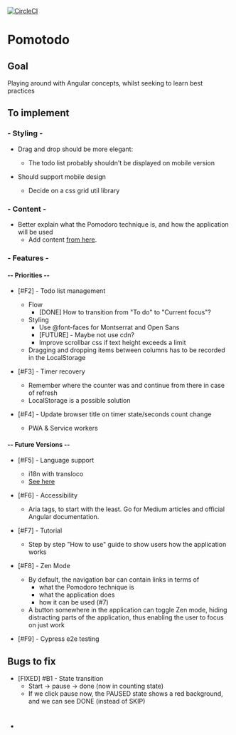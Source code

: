 [![CircleCI](https://circleci.com/gh/saglamcem/pomotodo.svg?style=shield&circle-token=cc7b11ccd3b389ed67d4c9d29f50cf53a49cc570)](https://circleci.com/gh/saglamcem/workflows/pomotodo)

# Pomotodo 

## Goal 
Playing around with Angular concepts, whilst seeking to learn best practices 

## To implement

### - Styling - 
* Drag and drop should be more elegant: 
    * The todo list probably shouldn't be displayed on mobile version 

* Should support mobile design 
    * Decide on a css grid util library 

### - Content -
* Better explain what the Pomodoro technique is, and how the application will be used  
    * Add content [from here](https://francescocirillo.com/pages/pomodoro-technique).

### - Features - 

#### -- Priorities -- 
* [#F2] - Todo list management 
    * Flow 
        * [DONE] How to transition from "To do" to "Current focus"? 
    * Styling 
        * Use @font-faces for Montserrat and Open Sans 
        * [FUTURE] - Maybe not use cdn? 
        * Improve scrollbar css if text height exceeds a limit 
    * Dragging and dropping items between columns has to be recorded in the LocalStorage 

* [#F3] - Timer recovery 
    * Remember where the counter was and continue from there in case of refresh  
    * LocalStorage is a possible solution 
    
* [#F4] - Update browser title on timer state/seconds count change 
    * PWA & Service workers 

#### -- Future Versions -- 
* [#F5] - Language support 
    * i18n with transloco 
    * [See here](https://ngneat.github.io/transloco/)  

* [#F6] - Accessibility 
    * Aria tags, to start with the least. Go for Medium articles and official Angular documentation. 

* [#F7] - Tutorial 
    * Step by step "How to use" guide to show users how the application works 
    
* [#F8] - Zen Mode 
    * By default, the navigation bar can contain links in terms of 
        * what the Pomodoro technique is 
        * what the application does 
        * how it can be used (#7)
    * A button somewhere in the application can toggle Zen mode, hiding distracting parts of the application, thus enabling the user to focus on just work 

* [#F9] - Cypress e2e testing

## Bugs to fix 
* [FIXED] #B1 - State transition 
    * Start -> pause -> done (now in counting state) 
    * If we click pause now, the PAUSED state shows a red background, and we can see DONE (instead of SKIP) 
* #
